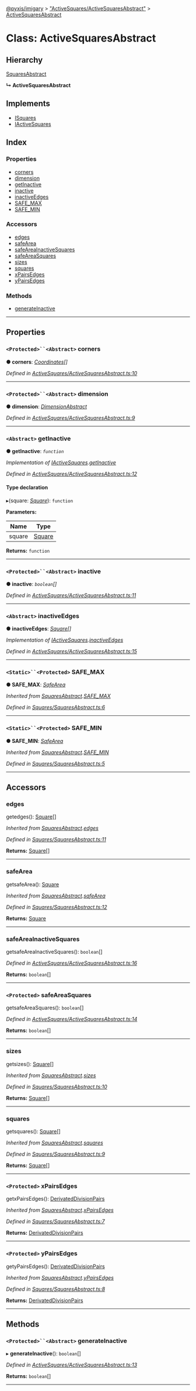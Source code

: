 [@pyxis/imigary](../README.md) > ["ActiveSquares/ActiveSquaresAbstract"](../modules/_activesquares_activesquaresabstract_.md) > [ActiveSquaresAbstract](../classes/_activesquares_activesquaresabstract_.activesquaresabstract.md)

# Class: ActiveSquaresAbstract

## Hierarchy

 [SquaresAbstract](_squares_squaresabstract_.squaresabstract.md)

**↳ ActiveSquaresAbstract**

## Implements

* [ISquares](../interfaces/_squares_types_.isquares.md)
* [IActiveSquares](../interfaces/_activesquares_types_.iactivesquares.md)

## Index

### Properties

* [corners](_activesquares_activesquaresabstract_.activesquaresabstract.md#corners)
* [dimension](_activesquares_activesquaresabstract_.activesquaresabstract.md#dimension)
* [getInactive](_activesquares_activesquaresabstract_.activesquaresabstract.md#getinactive)
* [inactive](_activesquares_activesquaresabstract_.activesquaresabstract.md#inactive)
* [inactiveEdges](_activesquares_activesquaresabstract_.activesquaresabstract.md#inactiveedges)
* [SAFE_MAX](_activesquares_activesquaresabstract_.activesquaresabstract.md#safe_max)
* [SAFE_MIN](_activesquares_activesquaresabstract_.activesquaresabstract.md#safe_min)

### Accessors

* [edges](_activesquares_activesquaresabstract_.activesquaresabstract.md#edges)
* [safeArea](_activesquares_activesquaresabstract_.activesquaresabstract.md#safearea)
* [safeAreaInactiveSquares](_activesquares_activesquaresabstract_.activesquaresabstract.md#safeareainactivesquares)
* [safeAreaSquares](_activesquares_activesquaresabstract_.activesquaresabstract.md#safeareasquares)
* [sizes](_activesquares_activesquaresabstract_.activesquaresabstract.md#sizes)
* [squares](_activesquares_activesquaresabstract_.activesquaresabstract.md#squares)
* [xPairsEdges](_activesquares_activesquaresabstract_.activesquaresabstract.md#xpairsedges)
* [yPairsEdges](_activesquares_activesquaresabstract_.activesquaresabstract.md#ypairsedges)

### Methods

* [generateInactive](_activesquares_activesquaresabstract_.activesquaresabstract.md#generateinactive)

---

## Properties

<a id="corners"></a>

### `<Protected>``<Abstract>` corners

**● corners**: *[Coordinates](../modules/_squares_types_.md#coordinates)[]*

*Defined in [ActiveSquares/ActiveSquaresAbstract.ts:10](https://github.com/creaux/pyxis/blob/04ce533/packages/imigary/src/ActiveSquares/ActiveSquaresAbstract.ts#L10)*

___
<a id="dimension"></a>

### `<Protected>``<Abstract>` dimension

**● dimension**: *[DimensionAbstract](_dimension_dimensionabstract_.dimensionabstract.md)*

*Defined in [ActiveSquares/ActiveSquaresAbstract.ts:9](https://github.com/creaux/pyxis/blob/04ce533/packages/imigary/src/ActiveSquares/ActiveSquaresAbstract.ts#L9)*

___
<a id="getinactive"></a>

### `<Abstract>` getInactive

**● getInactive**: *`function`*

*Implementation of [IActiveSquares](../interfaces/_activesquares_types_.iactivesquares.md).[getInactive](../interfaces/_activesquares_types_.iactivesquares.md#getinactive)*

*Defined in [ActiveSquares/ActiveSquaresAbstract.ts:12](https://github.com/creaux/pyxis/blob/04ce533/packages/imigary/src/ActiveSquares/ActiveSquaresAbstract.ts#L12)*

#### Type declaration
▸(square: *[Square](../modules/_squares_types_.md#square)*): `function`

**Parameters:**

| Name | Type |
| ------ | ------ |
| square | [Square](../modules/_squares_types_.md#square) |

**Returns:** `function`

___
<a id="inactive"></a>

### `<Protected>``<Abstract>` inactive

**● inactive**: *`boolean`[]*

*Defined in [ActiveSquares/ActiveSquaresAbstract.ts:11](https://github.com/creaux/pyxis/blob/04ce533/packages/imigary/src/ActiveSquares/ActiveSquaresAbstract.ts#L11)*

___
<a id="inactiveedges"></a>

### `<Abstract>` inactiveEdges

**● inactiveEdges**: *[Square](../modules/_squares_types_.md#square)[]*

*Implementation of [IActiveSquares](../interfaces/_activesquares_types_.iactivesquares.md).[inactiveEdges](../interfaces/_activesquares_types_.iactivesquares.md#inactiveedges)*

*Defined in [ActiveSquares/ActiveSquaresAbstract.ts:15](https://github.com/creaux/pyxis/blob/04ce533/packages/imigary/src/ActiveSquares/ActiveSquaresAbstract.ts#L15)*

___
<a id="safe_max"></a>

### `<Static>``<Protected>` SAFE_MAX

**● SAFE_MAX**: *[SafeArea](../enums/_squares_types_.safearea.md)*

*Inherited from [SquaresAbstract](_squares_squaresabstract_.squaresabstract.md).[SAFE_MAX](_squares_squaresabstract_.squaresabstract.md#safe_max)*

*Defined in [Squares/SquaresAbstract.ts:6](https://github.com/creaux/pyxis/blob/04ce533/packages/imigary/src/Squares/SquaresAbstract.ts#L6)*

___
<a id="safe_min"></a>

### `<Static>``<Protected>` SAFE_MIN

**● SAFE_MIN**: *[SafeArea](../enums/_squares_types_.safearea.md)*

*Inherited from [SquaresAbstract](_squares_squaresabstract_.squaresabstract.md).[SAFE_MIN](_squares_squaresabstract_.squaresabstract.md#safe_min)*

*Defined in [Squares/SquaresAbstract.ts:5](https://github.com/creaux/pyxis/blob/04ce533/packages/imigary/src/Squares/SquaresAbstract.ts#L5)*

___

## Accessors

<a id="edges"></a>

###  edges

getedges(): [Square](../modules/_squares_types_.md#square)[]

*Inherited from [SquaresAbstract](_squares_squaresabstract_.squaresabstract.md).[edges](_squares_squaresabstract_.squaresabstract.md#edges)*

*Defined in [Squares/SquaresAbstract.ts:11](https://github.com/creaux/pyxis/blob/04ce533/packages/imigary/src/Squares/SquaresAbstract.ts#L11)*

**Returns:** [Square](../modules/_squares_types_.md#square)[]

___
<a id="safearea"></a>

###  safeArea

getsafeArea(): [Square](../modules/_squares_types_.md#square)

*Inherited from [SquaresAbstract](_squares_squaresabstract_.squaresabstract.md).[safeArea](_squares_squaresabstract_.squaresabstract.md#safearea)*

*Defined in [Squares/SquaresAbstract.ts:12](https://github.com/creaux/pyxis/blob/04ce533/packages/imigary/src/Squares/SquaresAbstract.ts#L12)*

**Returns:** [Square](../modules/_squares_types_.md#square)

___
<a id="safeareainactivesquares"></a>

###  safeAreaInactiveSquares

getsafeAreaInactiveSquares(): `boolean`[]

*Defined in [ActiveSquares/ActiveSquaresAbstract.ts:16](https://github.com/creaux/pyxis/blob/04ce533/packages/imigary/src/ActiveSquares/ActiveSquaresAbstract.ts#L16)*

**Returns:** `boolean`[]

___
<a id="safeareasquares"></a>

### `<Protected>` safeAreaSquares

getsafeAreaSquares(): `boolean`[]

*Defined in [ActiveSquares/ActiveSquaresAbstract.ts:14](https://github.com/creaux/pyxis/blob/04ce533/packages/imigary/src/ActiveSquares/ActiveSquaresAbstract.ts#L14)*

**Returns:** `boolean`[]

___
<a id="sizes"></a>

###  sizes

getsizes(): [Square](../modules/_squares_types_.md#square)[]

*Inherited from [SquaresAbstract](_squares_squaresabstract_.squaresabstract.md).[sizes](_squares_squaresabstract_.squaresabstract.md#sizes)*

*Defined in [Squares/SquaresAbstract.ts:10](https://github.com/creaux/pyxis/blob/04ce533/packages/imigary/src/Squares/SquaresAbstract.ts#L10)*

**Returns:** [Square](../modules/_squares_types_.md#square)[]

___
<a id="squares"></a>

###  squares

getsquares(): [Square](../modules/_squares_types_.md#square)[]

*Inherited from [SquaresAbstract](_squares_squaresabstract_.squaresabstract.md).[squares](_squares_squaresabstract_.squaresabstract.md#squares)*

*Defined in [Squares/SquaresAbstract.ts:9](https://github.com/creaux/pyxis/blob/04ce533/packages/imigary/src/Squares/SquaresAbstract.ts#L9)*

**Returns:** [Square](../modules/_squares_types_.md#square)[]

___
<a id="xpairsedges"></a>

### `<Protected>` xPairsEdges

getxPairsEdges(): [DerivatedDivisionPairs](../modules/_division_types_.md#derivateddivisionpairs)

*Inherited from [SquaresAbstract](_squares_squaresabstract_.squaresabstract.md).[xPairsEdges](_squares_squaresabstract_.squaresabstract.md#xpairsedges)*

*Defined in [Squares/SquaresAbstract.ts:7](https://github.com/creaux/pyxis/blob/04ce533/packages/imigary/src/Squares/SquaresAbstract.ts#L7)*

**Returns:** [DerivatedDivisionPairs](../modules/_division_types_.md#derivateddivisionpairs)

___
<a id="ypairsedges"></a>

### `<Protected>` yPairsEdges

getyPairsEdges(): [DerivatedDivisionPairs](../modules/_division_types_.md#derivateddivisionpairs)

*Inherited from [SquaresAbstract](_squares_squaresabstract_.squaresabstract.md).[yPairsEdges](_squares_squaresabstract_.squaresabstract.md#ypairsedges)*

*Defined in [Squares/SquaresAbstract.ts:8](https://github.com/creaux/pyxis/blob/04ce533/packages/imigary/src/Squares/SquaresAbstract.ts#L8)*

**Returns:** [DerivatedDivisionPairs](../modules/_division_types_.md#derivateddivisionpairs)

___

## Methods

<a id="generateinactive"></a>

### `<Protected>``<Abstract>` generateInactive

▸ **generateInactive**(): `boolean`[]

*Defined in [ActiveSquares/ActiveSquaresAbstract.ts:13](https://github.com/creaux/pyxis/blob/04ce533/packages/imigary/src/ActiveSquares/ActiveSquaresAbstract.ts#L13)*

**Returns:** `boolean`[]

___

